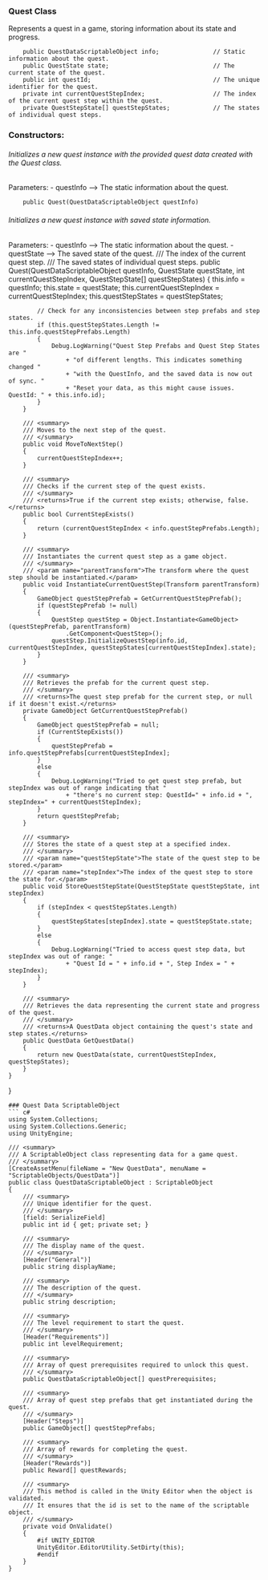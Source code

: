 ### Quest Class
Represents a quest in a game, storing information about its state and progress.
```
    public QuestDataScriptableObject info;               // Static information about the quest.
    public QuestState state;                             // The current state of the quest.
    public int questId;                                  // The unique identifier for the quest.
    private int currentQuestStepIndex;                   // The index of the current quest step within the quest.
    private QuestStepState[] questStepStates;            // The states of individual quest steps.
```
### Constructors:
###### Initializes a new quest instance with the provided quest data created with the Quest class.
Parameters: - questInfo --> The static information about the quest.
```
    public Quest(QuestDataScriptableObject questInfo)
```

###### Initializes a new quest instance with saved state information.
Parameters: - questInfo --> The static information about the quest.
            - questState --> The saved state of the quest.
        /// <param name="currentQuestStepIndex">The index of the current quest step.</param>
        /// <param name="questStepStates">The saved states of individual quest steps.</param>
        public Quest(QuestDataScriptableObject questInfo, QuestState questState, int currentQuestStepIndex, QuestStepState[] questStepStates)
        {
            this.info = questInfo;
            this.state = questState;
            this.currentQuestStepIndex = currentQuestStepIndex;
            this.questStepStates = questStepStates;

            // Check for any inconsistencies between step prefabs and step states.
            if (this.questStepStates.Length != this.info.questStepPrefabs.Length)
            {
                Debug.LogWarning("Quest Step Prefabs and Quest Step States are "
                    + "of different lengths. This indicates something changed "
                    + "with the QuestInfo, and the saved data is now out of sync. "
                    + "Reset your data, as this might cause issues. QuestId: " + this.info.id);
            }
        }

        /// <summary>
        /// Moves to the next step of the quest.
        /// </summary>
        public void MoveToNextStep()
        {
            currentQuestStepIndex++;
        }

        /// <summary>
        /// Checks if the current step of the quest exists.
        /// </summary>
        /// <returns>True if the current step exists; otherwise, false.</returns>
        public bool CurrentStepExists()
        {
            return (currentQuestStepIndex < info.questStepPrefabs.Length);
        }

        /// <summary>
        /// Instantiates the current quest step as a game object.
        /// </summary>
        /// <param name="parentTransform">The transform where the quest step should be instantiated.</param>
        public void InstantiateCurrentQuestStep(Transform parentTransform)
        {
            GameObject questStepPrefab = GetCurrentQuestStepPrefab();
            if (questStepPrefab != null)
            {
                QuestStep questStep = Object.Instantiate<GameObject>(questStepPrefab, parentTransform)
                    .GetComponent<QuestStep>();
                questStep.InitializeQuestStep(info.id, currentQuestStepIndex, questStepStates[currentQuestStepIndex].state);
            }
        }

        /// <summary>
        /// Retrieves the prefab for the current quest step.
        /// </summary>
        /// <returns>The quest step prefab for the current step, or null if it doesn't exist.</returns>
        private GameObject GetCurrentQuestStepPrefab()
        {
            GameObject questStepPrefab = null;
            if (CurrentStepExists())
            {
                questStepPrefab = info.questStepPrefabs[currentQuestStepIndex];
            }
            else
            {
                Debug.LogWarning("Tried to get quest step prefab, but stepIndex was out of range indicating that "
                    + "there's no current step: QuestId=" + info.id + ", stepIndex=" + currentQuestStepIndex);
            }
            return questStepPrefab;
        }

        /// <summary>
        /// Stores the state of a quest step at a specified index.
        /// </summary>
        /// <param name="questStepState">The state of the quest step to be stored.</param>
        /// <param name="stepIndex">The index of the quest step to store the state for.</param>
        public void StoreQuestStepState(QuestStepState questStepState, int stepIndex)
        {
            if (stepIndex < questStepStates.Length)
            {
                questStepStates[stepIndex].state = questStepState.state;
            }
            else
            {
                Debug.LogWarning("Tried to access quest step data, but stepIndex was out of range: "
                    + "Quest Id = " + info.id + ", Step Index = " + stepIndex);
            }
        }

        /// <summary>
        /// Retrieves the data representing the current state and progress of the quest.
        /// </summary>
        /// <returns>A QuestData object containing the quest's state and step states.</returns>
        public QuestData GetQuestData()
        {
            return new QuestData(state, currentQuestStepIndex, questStepStates);
        }
    }
}
```
### Quest Data ScriptableObject
``` c#
using System.Collections;
using System.Collections.Generic;
using UnityEngine;

/// <summary>
/// A ScriptableObject class representing data for a game quest.
/// </summary>
[CreateAssetMenu(fileName = "New QuestData", menuName = "ScriptableObjects/QuestData")]
public class QuestDataScriptableObject : ScriptableObject
{
    /// <summary>
    /// Unique identifier for the quest.
    /// </summary>
    [field: SerializeField]
    public int id { get; private set; }

    /// <summary>
    /// The display name of the quest.
    /// </summary>
    [Header("General")]
    public string displayName;

    /// <summary>
    /// The description of the quest.
    /// </summary>
    public string description;

    /// <summary>
    /// The level requirement to start the quest.
    /// </summary>
    [Header("Requirements")]
    public int levelRequirement;

    /// <summary>
    /// Array of quest prerequisites required to unlock this quest.
    /// </summary>
    public QuestDataScriptableObject[] questPrerequisites;

    /// <summary>
    /// Array of quest step prefabs that get instantiated during the quest.
    /// </summary>
    [Header("Steps")]
    public GameObject[] questStepPrefabs;

    /// <summary>
    /// Array of rewards for completing the quest.
    /// </summary>
    [Header("Rewards")]
    public Reward[] questRewards;

    /// <summary>
    /// This method is called in the Unity Editor when the object is validated.
    /// It ensures that the id is set to the name of the scriptable object.
    /// </summary>
    private void OnValidate()
    {
        #if UNITY_EDITOR
        UnityEditor.EditorUtility.SetDirty(this);
        #endif
    }
}

```
